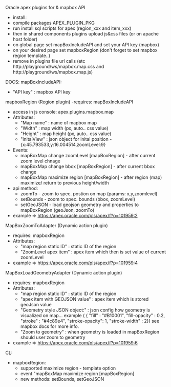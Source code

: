 Oracle apex plugins for & mapbox API
- install:
- compile packages APEX_PLUGIN_PKG
- run install sql scripts for apex (region_xxx and item_xxx)
- then in shared components plugins upload js&css files (or on apache host folder)
- on global page set mapBoxIncludeAPI and set your API key (mapbox)
- on your desired page set mapboxRegion (don't forget to set mapbox region template..)
- remove in plugins file url calls (etc http://playground/ws/mapbox.map.css and http://playground/ws/mapbox.map.js)

DOCS:
mapBoxIncludeAPI:
   - "API key"    : mapbox API key 

mapboxRegion (Region plugin)
   -requires: mapBoxIncludeAPI
   - access in js console: apex.plugins.mapbox.map
   - Attributes:
     - "Map name"   : name of mapbox map
     - "Width"      : map width   (px, auto.. css value)
     - "Height"     : map height  (px, auto.. css value)
     - "initalView" : json object for inital position - {x:45.793533,y:16.004514,zoomLevel:9}
   - Events:
     - mapBoxMap change zoomLevel [mapBoxRegion] - after current zoom level chnage
     - mapBoxMap change bbox [mapBoxRegion]      - after current bbox change 
     - mapBoxMap maximize region [mapBoxRegion]  - after region (map) maximize/ return to previous height/width
   - api method:
     - zoomTo     - zoom to spec. postion on map (params: x,y,zoomlevel)
     - setBounds  - zoom to spec. bounds (bbox, zoomLevel)
     - setGeoJSON - load geojson geometry and properties to mapBoxRegion (geoJson, zoomTo)
   - example => https://apex.oracle.com/pls/apex/f?p=101959:2

MapBoxZoomToAdapter (Dynamic action plugin)
   - requires: mapboxRegion
   - Attributes:
     - "map region static ID" : static ID of the region
     - "ZoomLevel apex item"  :  apex item which then is set value of current zoomLevel
   - example => https://apex.oracle.com/pls/apex/f?p=101959:4


MapBoxLoadGeometryAdapter (Dynamic action plugin)
   - requires: mapboxRegion
   - Attributes:
     - "map region static ID"          :  static ID of the region
     - "apex item with GEOJSON value"  :  apex item which is stored geoJson value
     - "Geometry style JSON object:"   :  json config how geometry is visualized on map... example (
                                            {
                                            "fill"           : "#B10001",
                                             "fill-opacity"  : 0.2,
                                             "stroke"        : "#4c89e4",
                                             "stroke-opacity": 1,
                                             "stroke-width"  : 2}) see mapbox docs for more info.
     - "Zoom to geometry"              : when geometry is loaded in mapBoxRegion should user zoom to geometry
   - example => https://apex.oracle.com/pls/apex/f?p=101959:6


CL:
- mapboxRegion:
   - supported maximize region - template option
   - event "mapBoxMap maximize region [mapBoxRegion]
   - new methods: setBounds, setGeoJSON

   

